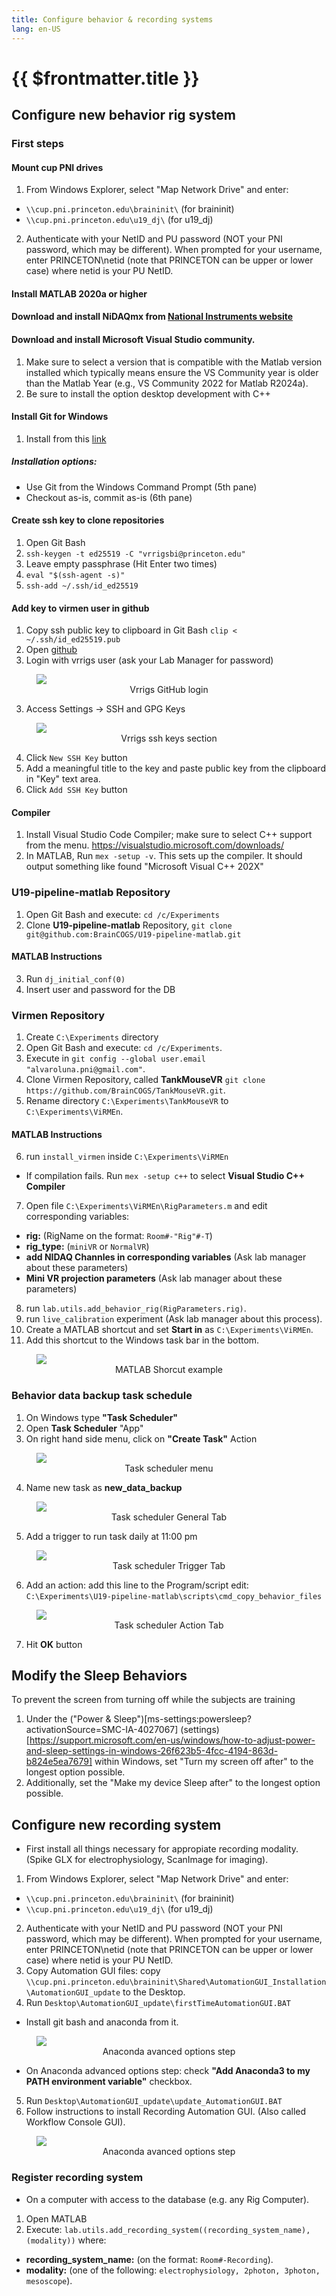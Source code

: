 ```yaml
---
title: Configure behavior & recording systems
lang: en-US
---
```


# {{ $frontmatter.title }}

 ## Configure new behavior rig system

 ### First steps

 #### Mount cup PNI drives

 1. From Windows Explorer, select "Map Network Drive" and enter:
  + `\\cup.pni.princeton.edu\braininit\` (for braininit)
  + `\\cup.pni.princeton.edu\u19_dj\` (for u19_dj)
 2. Authenticate with your NetID and PU password (NOT your PNI password, which may be different). When prompted for your username, enter PRINCETON\netid (note that PRINCETON can be upper or lower case) where netid is your PU NetID.

 #### Install MATLAB 2020a or higher

 #### Download and install NiDAQmx from <a href="ni.com/r/downloaddaqmx">National Instruments website </a>

 #### Download and install Microsoft Visual Studio community.
  1. Make sure to select a version that is compatible with the Matlab version installed which typically means ensure the VS Community year is older than the Matlab Year (e.g., VS Community 2022 for Matlab R2024a).
  2. Be sure to install the option desktop development with C++

 #### Install Git for Windows

 1. Install from this <a href="https://git-for-windows.github.io/">link</a>
 ##### Installation options:
  + Use Git from the Windows Command Prompt (5th pane)
  + Checkout as-is, commit as-is (6th pane)

 #### Create ssh key to clone repositories

 1. Open Git Bash
 2. `ssh-keygen -t ed25519 -C "vrrigsbi@princeton.edu"`
 3. Leave empty passphrase (Hit Enter two times)
 4. `eval "$(ssh-agent -s)"`
 5. `ssh-add ~/.ssh/id_ed25519`

#### Add key to virmen user in github

 1. Copy ssh public key to clipboard in Git Bash `clip < ~/.ssh/id_ed25519.pub`
 2. Open [github](https://github.com/login)
 2. Login with vrrigs user (ask your Lab Manager for password)

 <figure>
  <img src='./assets/images/configure_systems/vrrigs_login.png'>
  <center><figcaption>Vrrigs GitHub login</figcaption></center>
 </figure>

 3. Access Settings -> SSH and GPG Keys

 <figure>
  <img src='./assets/images/configure_systems/vrrigs_ssh_keys.png'>
  <center><figcaption>Vrrigs ssh keys section</figcaption></center>
 </figure>

 4. Click `New SSH Key` button
 5. Add a meaningful title to the key and paste public key from the clipboard in "Key" text area.
 6. Click `Add SSH Key` button

 #### Compiler

 1. Install Visual Studio Code Compiler; make sure to select C++ support from the menu.  <a href="https://visualstudio.microsoft.com/downloads/">https://visualstudio.microsoft.com/downloads/</a>
 2. In MATLAB, Run `mex -setup -v`. This sets up the compiler. It should output something like found "Microsoft Visual C++ 202X"


 ### U19-pipeline-matlab Repository

 1. Open Git Bash and execute: `cd /c/Experiments`
 2. Clone **U19-pipeline-matlab** Repository, `git clone git@github.com:BrainCOGS/U19-pipeline-matlab.git`
 #### MATLAB Instructions
 3. Run ```dj_initial_conf(0)```
 4. Insert user and password for the DB

 ### Virmen Repository

 1. Create `C:\Experiments` directory
 2. Open Git Bash and execute: `cd /c/Experiments`.
 3. Execute in `git config --global user.email "alvaroluna.pni@gmail.com"`.
 4. Clone Virmen Repository, called **TankMouseVR** `git clone https://github.com/BrainCOGS/TankMouseVR.git`.
 5. Rename directory `C:\Experiments\TankMouseVR` to `C:\Experiments\ViRMEn`.
 #### MATLAB Instructions
 6. run `install_virmen` inside `C:\Experiments\ViRMEn`
 + If compilation fails. Run `mex -setup c++` to select **Visual Studio C++ Compiler**
 7. Open file `C:\Experiments\ViRMEn\RigParameters.m` and edit corresponding variables:
  + **rig:** (RigName on the format: `Room#-"Rig"#-T`)
  + **rig_type:** (`miniVR` or `NormalVR`)
  + **add NIDAQ Channles in corresponding variables** (Ask lab manager about these parameters)
  + **Mini VR projection parameters** (Ask lab manager about these parameters)
 8. run `lab.utils.add_behavior_rig(RigParameters.rig)`.
 9. run `live_calibration` experiment  (Ask lab manager about this process).
 10. Create a MATLAB shortcut and set **Start in** as  `C:\Experiments\ViRMEn`.
 11. Add this shortcut to the Windows task bar in the bottom.

 <figure>
  <img src='./assets/images/configure_systems/Matlab_shorcut.png'>
  <center><figcaption>MATLAB Shorcut example</figcaption></center>
 </figure>

 ### Behavior data backup task schedule

 1. On Windows type **"Task Scheduler"**
 2. Open **Task Scheduler** "App"
 3. On right hand side menu, click on **"Create Task"** Action

 <figure>
  <img src='./assets/images/configure_systems/Menu_task_scheduler.png'>
  <center><figcaption>Task scheduler menu</figcaption></center>
 </figure>

 4. Name new task as **new_data_backup**

 <figure>
  <img src='./assets/images/configure_systems/General_tab_task_scheduler.png'>
  <center><figcaption>Task scheduler General Tab</figcaption></center>
 </figure>

 5. Add a trigger to run task daily at 11:00 pm

 <figure>
  <img src='./assets/images/configure_systems/Trigger_tab_task_scheduler.png'>
  <center><figcaption>Task scheduler Trigger Tab</figcaption></center>
 </figure>

 6. Add an action: add this line to the Program/script edit: `C:\Experiments\U19-pipeline-matlab\scripts\cmd_copy_behavior_files`

 <figure>
  <img src='./assets/images/configure_systems/Action_tab_task_scheduler.png'>
  <center><figcaption>Task scheduler Action Tab</figcaption></center>
 </figure>

 7. Hit **OK** button

 ## Modify the Sleep Behaviors
To prevent the screen from turning off while the subjects are training
 1. Under the ("Power & Sleep")[ms-settings:powersleep?activationSource=SMC-IA-4027067] (settings)[https://support.microsoft.com/en-us/windows/how-to-adjust-power-and-sleep-settings-in-windows-26f623b5-4fcc-4194-863d-b824e5ea7679] within Windows, set "Turn my screen off after" to the longest option possible.
 2. Additionally, set the "Make my device Sleep after" to the longest option possible.


 ## Configure new recording system

 + First install all things necessary for appropiate recording modality. (Spike GLX for electrophysiology, ScanImage for imaging).

 1. From Windows Explorer, select "Map Network Drive" and enter:
  + `\\cup.pni.princeton.edu\braininit\` (for braininit)
  + `\\cup.pni.princeton.edu\u19_dj\` (for u19_dj)
 2. Authenticate with your NetID and PU password (NOT your PNI password, which may be different). When prompted for your username, enter PRINCETON\netid (note that PRINCETON can be upper or lower case) where netid is your PU NetID.
 3. Copy Automation GUI files: copy `\\cup.pni.princeton.edu\braininit\Shared\AutomationGUI_Installation\AutomationGUI_update` to the Desktop.
 4. Run `Desktop\AutomationGUI_update\firstTimeAutomationGUI.BAT`
  + Install git bash and anaconda from it.

 <figure>
  <img src='./assets/images/configure_systems/anaconda_add_PATH.png'>
  <center><figcaption>Anaconda avanced options step</figcaption></center>
 </figure>


  + On Anaconda advanced options step: check **"Add Anaconda3 to my PATH environment variable"** checkbox.
 5. Run `Desktop\AutomationGUI_update\update_AutomationGUI.BAT`
 6. Follow instructions to install Recording Automation GUI. (Also called Workflow Console GUI).

 <figure>
  <img src='./assets/images/configure_systems/recording_automation_GUI_installer.png'>
  <center><figcaption>Anaconda avanced options step</figcaption></center>
 </figure>

 ### Register recording system

  + On a computer with access to the database (e.g. any Rig Computer).
  1. Open MATLAB
  2. Execute: `lab.utils.add_recording_system((recording_system_name), (modality))` where:
   + **recording_system_name:** (on the format: `Room#-Recording`).
   + **modality:** (one of the following: `electrophysiology, 2photon, 3photon, mesoscope`).
